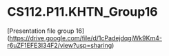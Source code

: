 # CS112.P11.KHTN_Group16


[Presentation file group 16] (https://drive.google.com/file/d/1cPadejdqgjWk9Km4-r6uZF1EFE3I34F2/view?usp=sharing)
